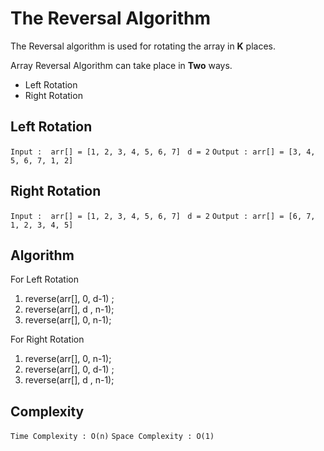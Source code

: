 ﻿# **The Reversal Algorithm**

The Reversal algorithm is used for rotating the array in **K** places.

Array Reversal Algorithm can take place in **Two** ways.
 - Left Rotation
 - Right Rotation
 
 ## Left Rotation

`Input :  arr[] = [1, 2, 3, 4, 5, 6, 7] `
                `d = 2`
`Output : arr[] = [3, 4, 5, 6, 7, 1, 2]`

 ## Right Rotation

`Input :  arr[] = [1, 2, 3, 4, 5, 6, 7] `
                `d = 2`
`Output : arr[] = [6, 7, 1, 2, 3, 4, 5]`


## Algorithm
For Left Rotation
 1.  reverse(arr[], 0, d-1) ;
 2.  reverse(arr[], d , n-1);
 3.  reverse(arr[], 0, n-1);

For Right Rotation
 1. reverse(arr[], 0, n-1);
 2. reverse(arr[], 0, d-1) ;
 3.  reverse(arr[], d , n-1);
 
 

## Complexity
`Time Complexity : O(n)`
`Space Complexity : O(1)`
   

